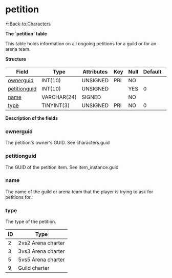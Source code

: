 # petition

[<-Back-to:Characters](database-characters.md)

**The \`petition\` table**

This table holds information on all ongoing petitions for a guild or for an arena team.

**Structure**

| Field             | Type        | Attributes | Key | Null | Default | Extra | Comment |
|-------------------|-------------|------------|-----|------|---------|-------|---------|
| [ownerguid][1]    | INT(10)     | UNSIGNED   | PRI | NO   |         |       |         |
| [petitionguid][2] | INT(10)     | UNSIGNED   |     | YES  | 0       |       |         |
| [name][3]         | VARCHAR(24) | SIGNED     |     | NO   |         |       |         |
| [type][4]         | TINYINT(3)  | UNSIGNED   | PRI | NO   | 0       |       |         |

[1]: #ownerguid
[2]: #petitionguid
[3]: #name
[4]: #type

**Description of the fields**

### ownerguid

The petition's owner's GUID. See characters.guid

### petitionguid

The GUID of the petition item. See item\_instance.guid

### name

The name of the guild or arena team that the player is trying to ask for petitions for.

### type

The type of the petition.

| ID | Type               |
|----|--------------------|
| 2  | 2vs2 Arena charter |
| 3  | 3vs3 Arena charter |
| 5  | 5vs5 Arena charter |
| 9  | Guild charter      |
